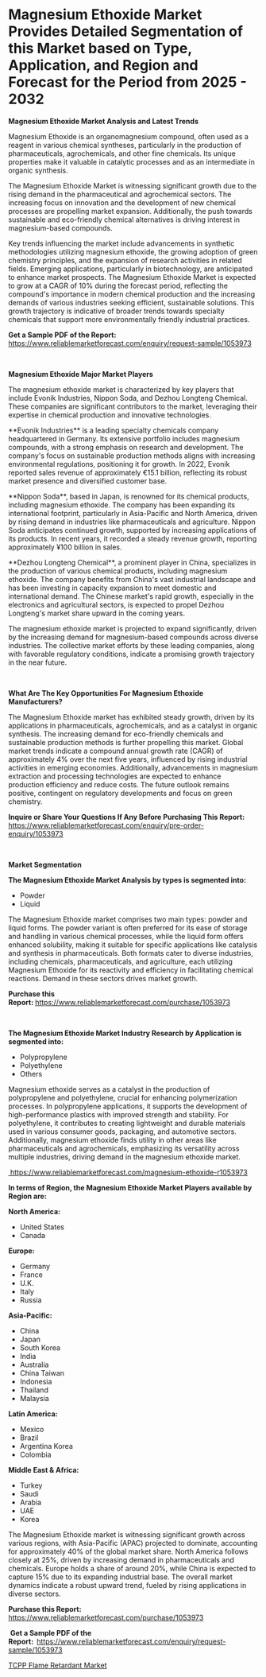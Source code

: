 <p><h1>Magnesium Ethoxide Market Provides Detailed Segmentation of this Market based on Type, Application, and Region and Forecast for the Period from 2025 - 2032</h1></p><p><strong>Magnesium Ethoxide Market Analysis and Latest Trends</strong></p>
<p><p>Magnesium Ethoxide is an organomagnesium compound, often used as a reagent in various chemical syntheses, particularly in the production of pharmaceuticals, agrochemicals, and other fine chemicals. Its unique properties make it valuable in catalytic processes and as an intermediate in organic synthesis.</p><p>The Magnesium Ethoxide Market is witnessing significant growth due to the rising demand in the pharmaceutical and agrochemical sectors. The increasing focus on innovation and the development of new chemical processes are propelling market expansion. Additionally, the push towards sustainable and eco-friendly chemical alternatives is driving interest in magnesium-based compounds.</p><p>Key trends influencing the market include advancements in synthetic methodologies utilizing magnesium ethoxide, the growing adoption of green chemistry principles, and the expansion of research activities in related fields. Emerging applications, particularly in biotechnology, are anticipated to enhance market prospects. The Magnesium Ethoxide Market is expected to grow at a CAGR of 10% during the forecast period, reflecting the compound's importance in modern chemical production and the increasing demands of various industries seeking efficient, sustainable solutions. This growth trajectory is indicative of broader trends towards specialty chemicals that support more environmentally friendly industrial practices.</p></p>
<p><strong>Get a Sample PDF of the Report:&nbsp;</strong> <a href="https://www.reliablemarketforecast.com/enquiry/request-sample/1053973?utm_campaign=2235&utm_medium=2&utm_source=Github&utm_content=ia&utm_term=01042025&utm_id=magnesium-ethoxide">https://www.reliablemarketforecast.com/enquiry/request-sample/1053973</a></p>
<p>&nbsp;</p>
<p><strong>Magnesium Ethoxide Major Market Players</strong></p>
<p><p>The magnesium ethoxide market is characterized by key players that include Evonik Industries, Nippon Soda, and Dezhou Longteng Chemical. These companies are significant contributors to the market, leveraging their expertise in chemical production and innovative technologies.</p><p>**Evonik Industries** is a leading specialty chemicals company headquartered in Germany. Its extensive portfolio includes magnesium compounds, with a strong emphasis on research and development. The company's focus on sustainable production methods aligns with increasing environmental regulations, positioning it for growth. In 2022, Evonik reported sales revenue of approximately €15.1 billion, reflecting its robust market presence and diversified customer base.</p><p>**Nippon Soda**, based in Japan, is renowned for its chemical products, including magnesium ethoxide. The company has been expanding its international footprint, particularly in Asia-Pacific and North America, driven by rising demand in industries like pharmaceuticals and agriculture. Nippon Soda anticipates continued growth, supported by increasing applications of its products. In recent years, it recorded a steady revenue growth, reporting approximately ¥100 billion in sales.</p><p>**Dezhou Longteng Chemical**, a prominent player in China, specializes in the production of various chemical products, including magnesium ethoxide. The company benefits from China's vast industrial landscape and has been investing in capacity expansion to meet domestic and international demand. The Chinese market's rapid growth, especially in the electronics and agricultural sectors, is expected to propel Dezhou Longteng's market share upward in the coming years.</p><p>The magnesium ethoxide market is projected to expand significantly, driven by the increasing demand for magnesium-based compounds across diverse industries. The collective market efforts by these leading companies, along with favorable regulatory conditions, indicate a promising growth trajectory in the near future.</p></p>
<p>&nbsp;</p>
<p><strong>What Are The Key Opportunities For Magnesium Ethoxide Manufacturers?</strong></p>
<p><p>The Magnesium Ethoxide market has exhibited steady growth, driven by its applications in pharmaceuticals, agrochemicals, and as a catalyst in organic synthesis. The increasing demand for eco-friendly chemicals and sustainable production methods is further propelling this market. Global market trends indicate a compound annual growth rate (CAGR) of approximately 4% over the next five years, influenced by rising industrial activities in emerging economies. Additionally, advancements in magnesium extraction and processing technologies are expected to enhance production efficiency and reduce costs. The future outlook remains positive, contingent on regulatory developments and focus on green chemistry.</p></p>
<p><strong>Inquire or Share Your Questions If Any Before Purchasing This Report:</strong> <a href="https://www.reliablemarketforecast.com/enquiry/pre-order-enquiry/1053973?utm_campaign=2235&utm_medium=2&utm_source=Github&utm_content=ia&utm_term=01042025&utm_id=magnesium-ethoxide">https://www.reliablemarketforecast.com/enquiry/pre-order-enquiry/1053973</a></p>
<p>&nbsp;</p>
<p><strong>Market Segmentation</strong></p>
<p><strong>The Magnesium Ethoxide Market Analysis by types is segmented into:</strong></p>
<p><ul><li>Powder</li><li>Liquid</li></ul></p>
<p><p>The Magnesium Ethoxide market comprises two main types: powder and liquid forms. The powder variant is often preferred for its ease of storage and handling in various chemical processes, while the liquid form offers enhanced solubility, making it suitable for specific applications like catalysis and synthesis in pharmaceuticals. Both formats cater to diverse industries, including chemicals, pharmaceuticals, and agriculture, each utilizing Magnesium Ethoxide for its reactivity and efficiency in facilitating chemical reactions. Demand in these sectors drives market growth.</p></p>
<p><strong>Purchase this Report:&nbsp;</strong><a href="https://www.reliablemarketforecast.com/purchase/1053973?utm_campaign=2235&utm_medium=2&utm_source=Github&utm_content=ia&utm_term=01042025&utm_id=magnesium-ethoxide">https://www.reliablemarketforecast.com/purchase/1053973</a></p>
<p>&nbsp;</p>
<p><strong>The Magnesium Ethoxide Market Industry Research by Application is segmented into:</strong></p>
<p><ul><li>Polypropylene</li><li>Polyethylene</li><li>Others</li></ul></p>
<p><p>Magnesium ethoxide serves as a catalyst in the production of polypropylene and polyethylene, crucial for enhancing polymerization processes. In polypropylene applications, it supports the development of high-performance plastics with improved strength and stability. For polyethylene, it contributes to creating lightweight and durable materials used in various consumer goods, packaging, and automotive sectors. Additionally, magnesium ethoxide finds utility in other areas like pharmaceuticals and agrochemicals, emphasizing its versatility across multiple industries, driving demand in the magnesium ethoxide market.</p></p>
<p><a href="https://www.reliablemarketforecast.com/magnesium-ethoxide-r1053973?utm_campaign=2235&utm_medium=2&utm_source=Github&utm_content=ia&utm_term=01042025&utm_id=magnesium-ethoxide">&nbsp;https://www.reliablemarketforecast.com/magnesium-ethoxide-r1053973</a></p>
<p><strong>In terms of Region, the Magnesium Ethoxide Market Players available by Region are:</strong></p>
<p>
    <p> <strong> North America: </strong>
        <ul>
            <li>United States</li>
            <li>Canada</li>
        </ul>
        </p> 
    <p> <strong> Europe: </strong>
        <ul>
            <li>Germany</li>
            <li>France</li>
            <li>U.K.</li>
            <li>Italy</li>
            <li>Russia</li>
        </ul>
        </p> 
    <p> <strong> Asia-Pacific: </strong>
        <ul>
            <li>China</li>
            <li>Japan</li>
            <li>South Korea</li>
            <li>India</li>
            <li>Australia</li>
            <li>China Taiwan</li>
            <li>Indonesia</li>
            <li>Thailand</li>
            <li>Malaysia</li>
        </ul>
        </p> 
    <p> <strong> Latin America: </strong>
        <ul>
            <li>Mexico</li>
            <li>Brazil</li>
            <li>Argentina Korea</li>
            <li>Colombia</li>
        </ul>
        </p> 
    <p> <strong> Middle East & Africa: </strong>
        <ul>
            <li>Turkey</li>
            <li>Saudi</li>
            <li>Arabia</li>
            <li>UAE</li>
            <li>Korea</li>
        </ul>
    </p>
    </p>
<p><p>The Magnesium Ethoxide market is witnessing significant growth across various regions, with Asia-Pacific (APAC) projected to dominate, accounting for approximately 40% of the global market share. North America follows closely at 25%, driven by increasing demand in pharmaceuticals and chemicals. Europe holds a share of around 20%, while China is expected to capture 15% due to its expanding industrial base. The overall market dynamics indicate a robust upward trend, fueled by rising applications in diverse sectors.</p></p>
<p><strong>Purchase this Report: </strong><a href="https://www.reliablemarketforecast.com/purchase/1053973?utm_campaign=2235&utm_medium=2&utm_source=Github&utm_content=ia&utm_term=01042025&utm_id=magnesium-ethoxide">https://www.reliablemarketforecast.com/purchase/1053973</a></p>
<p>&nbsp;<strong>Get a Sample PDF of the Report:&nbsp;&nbsp;</strong><a href="https://www.reliablemarketforecast.com/enquiry/request-sample/1053973?utm_campaign=2235&utm_medium=2&utm_source=Github&utm_content=ia&utm_term=01042025&utm_id=magnesium-ethoxide">https://www.reliablemarketforecast.com/enquiry/request-sample/1053973</a></p>
<p><strong></strong></p>
<p><p><a href="https://github.com/gullattedenna/Market-Research-Report-List-1/blob/main/tcpp-flame-retardant-market.md?utm_campaign=2235&utm_medium=2&utm_source=Github&utm_content=ia&utm_term=01042025&utm_id=magnesium-ethoxide">TCPP Flame Retardant Market</a></p></p>